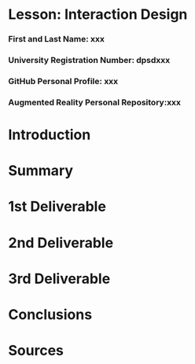 # Lesson: Interaction Design

### First and Last Name: xxx
### University Registration Number: dpsdxxx
### GitHub Personal Profile: xxx
### Augmented Reality Personal Repository:xxx 


# Introduction

# Summary


# 1st Deliverable



# 2nd Deliverable


# 3rd Deliverable 


# Conclusions


# Sources
